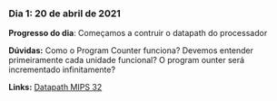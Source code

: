 ### Dia 1: 20 de abril de 2021

**Progresso do dia**: Começamos a contruir o datapath do processador

**Dúvidas:** Como o Program Counter funciona? Devemos entender primeiramente cada unidade funcional? O program ounter será incrementado infinitamente?

**Links:** [Datapath MIPS 32](https://cdn.discordapp.com/attachments/708882394400292935/834136976214851644/Datapath.png)
